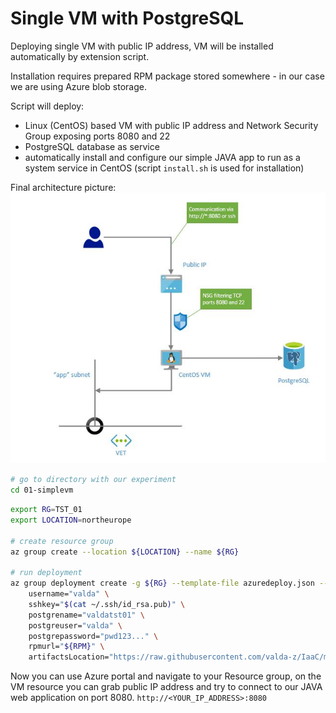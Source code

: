 # Single VM with PostgreSQL

Deploying single VM with public IP address, VM will be installed automatically by extension script. 

Installation requires prepared RPM package stored somewhere - in our case we are using Azure blob storage.

Script will deploy:

* Linux (CentOS) based VM with public IP address and Network Security Group exposing ports 8080 and 22
* PostgreSQL database as service
* automatically install and configure our simple JAVA app to run as a system service in CentOS (script `install.sh` is used for installation)

Final architecture picture:
![](arch.png)

```bash
# go to directory with our experiment
cd 01-simplevm
```

```bash
export RG=TST_01
export LOCATION=northeurope

# create resource group
az group create --location ${LOCATION} --name ${RG}

# run deployment
az group deployment create -g ${RG} --template-file azuredeploy.json --parameters \
    username="valda" \
    sshkey="$(cat ~/.ssh/id_rsa.pub)" \
    postgrename="valdatst01" \
    postgreuser="valda" \
    postgrepassword="pwd123..." \
    rpmurl="${RPM}" \
    artifactsLocation="https://raw.githubusercontent.com/valda-z/IaaC/master/01-singlevm/install.sh"

```

Now you can use Azure portal and navigate to your Resource group, on the VM resource you can grab public IP address and try to connect to our JAVA web application on port 8080.
`http://<YOUR_IP_ADDRESS>:8080`